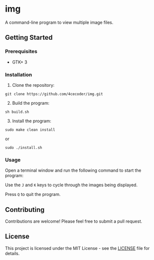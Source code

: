 # img
A command-line program to view multiple image files.

## Getting Started
### Prerequisites
- GTK+ 3

### Installation
1. Clone the repository:

`git clone https://github.com/4cecoder/img.git`

2. Build the program:

`sh build.sh`

3. Install the program:

`sudo make clean install`

or


`sudo ./install.sh`



### Usage
Open a terminal window and run the following command to start the program:

Use the `J` and `K` keys to cycle through the images being displayed.

Press `Q` to quit the program.

## Contributing
Contributions are welcome! Please feel free to submit a pull request.

## License
This project is licensed under the MIT License - see the [LICENSE](LICENSE) file for details.
